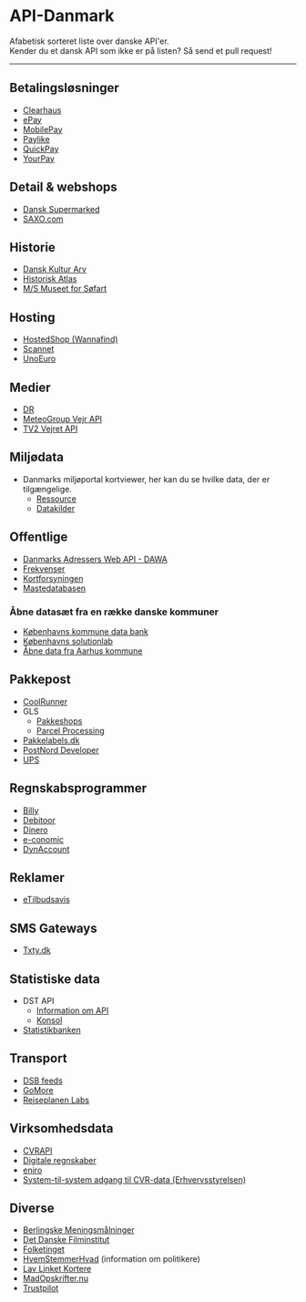 # API-Danmark
Afabetisk sorteret liste over danske API'er.  
Kender du et dansk API som ikke er på listen? Så send et pull request! 

---

## Betalingsløsninger
- [Clearhaus](http://docs.gateway.clearhaus.com/)
- [ePay](http://tech.epay.dk/da/betalingswebservice)
- [MobilePay](http://www.danskebank.dk/da-dk/mobilepay/Pages/Developer.aspx)
- [Paylike](https://github.com/paylike/api-docs)
- [QuickPay](http://tech.quickpay.net/api/)
- [YourPay](http://api.yourpay.dk)

## Detail & webshops
- [Dansk Supermarked](https://developer.dansksupermarked.dk/v1/api/reference/overview/)
- [SAXO.com](http://api.saxo.com/)


## Historie
- [Dansk Kultur Arv](http://www.danskkulturarv.dk/api/)
- [Historisk Atlas](http://blog.historiskatlas.dk/api/)
- [M/S Museet for Søfart](http://mfs.dk/soeg-i-soefartshistorien/api)

## Hosting
- [HostedShop (Wannafind)](http://api-help.hostedshop.dk)
- [Scannet](http://www.scannet.dk/webshop/integration/integration-med-api/)
- [UnoEuro](https://www.unoeuro.com/docs/api.php)

## Medier
- [DR](http://www.dr.dk/mu-online/)
- [MeteoGroup Vejr API](http://www.meteogroup.com/da/dk/sektorer/medier/mobil/vejr-api.html)
- [TV2 Vejret API](https://vejret-api.tv2.dk)

## Miljødata
- Danmarks miljøportal kortviewer, her kan du se hvilke data, der er tilgængelige.
    - [Ressource](http://arealinformation.miljoeportal.dk/distribution/)
    - [Datakilder](http://www.miljoeportal.dk/soegmiljoedata/soeg_areal/Sider/download%20data.aspx)

## Offentlige
- [Danmarks Adressers Web API - DAWA](https://dawa.aws.dk/)
- [Frekvenser](http://filer.erhvervsstyrelsen.dk/mikrofon-offentligt-api)
- [Kortforsyningen](https://www.kortforsyningen.dk/content/webtjenester)
- [Mastedatabasen](https://mastedatabasen.dk/Viskort/ContentPages/DataFraDatabasen.aspx?callingapp=mastedb#webapi)

### Åbne datasæt fra en række danske kommuner
- [Københavns kommune data bank](http://data.kk.dk/)
- [Københavns solutionlab](http://cphsolutionslab.dk/)
- [Åbne data fra Aarhus kommune](http://www.odaa.dk/)

## Pakkepost
- [CoolRunner](http://docs.coolrunner.dk)
- GLS
    - [Pakkeshops](http://www.gls.dk/webservices_v2/wsPakkeshop.asmx?WSD)
    - [Parcel Processing](http://api.gls.dk/ws/)
- [Pakkelabels.dk](https://api.pakkelabels.dk)
- [PostNord Developer](https://developer.postnord.com)
- [UPS](https://www.ups.com/content/dk/da/resources/sri/apidefinition.html)

## Regnskabsprogrammer
- [Billy](https://www.billy.dk/api)
- [Debitoor](https://debitoor.dk/åben-api)
- [Dinero](https://api.dinero.dk/docs)
- [e-conomic](https://www.e-conomic.dk/tillaegsmoduler/api)
- [DynAccount](https://dynaccount.dk/funktioner/api-integration/)

## Reklamer
- [eTilbudsavis](http://docs.api.etilbudsavis.dk)

## SMS Gateways
- [Txty.dk](http://api.txty.dk/4/)

## Statistiske data
- DST API
    - [Information om API](http://www.dst.dk/da/Statistik/statistikbanken/api)
    - [Konsol](http://api.statbank.dk/console#subjects)
- [Statistikbanken](http://www.dst.dk/da/Statistik/statistikbanken.aspx)

## Transport
- [DSB feeds](http://www.dsb.dk/dsb-labs/feeds/)
- [GoMore](http://developer.gomore.com/)
- [Rejseplanen Labs](http://labs.rejseplanen.dk/)

## Virksomhedsdata
- [CVRAPI](http://cvrapi.dk)
- [Digitale regnskaber](http://datahub.virk.dk/dataset/system-til-system-adgang-til-regnskabsdata)
- [eniro](https://api.eniro.com)
- [System-til-system adgang til CVR-data (Erhvervsstyrelsen)](http://datahub.virk.dk/dataset/system-til-system-adgang-til-cvr-data)


## Diverse
- [Berlingske Meningsmålninger](http://www.b.dk/upload/webred/bmsandbox/opinion_poll/2015/pollofpolls.xml)
- [Det Danske Filminstitut](http://www.dfi.dk/opendata.aspx)
- [Folketinget](http://www.ft.dk/AabneData)
- [HvemStemmerHvad](http://www.hvemstemmerhvad.dk/api/api.php) (information om politikere)
- [Lav Linket Kortere](http://llk.dk/api)
- [MadOpskrifter.nu](http://start.madopskrifter.nu/MadopskrifternuAPI.aspx)
- [Trustpilot](https://developers.trustpilot.com/)

